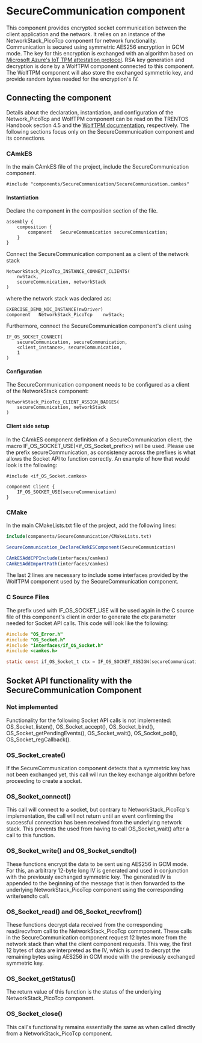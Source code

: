 # SecureCommunication component
This component provides encrypted socket communication between the client application and the network. It relies on an instance of the NetworkStack_PicoTcp component for network functionality. Communication is secured using symmetric AES256 encryption in GCM mode. The key for this encryption is exchanged with an algorithm based on [Microsoft Azure's IoT TPM attestation protocol](https://learn.microsoft.com/en-us/azure/iot-dps/concepts-tpm-attestation). RSA key generation and decryption is done by a WolfTPM component connected to this component. The WolfTPM component will also store the exchanged symmetric key, and provide random bytes needed for the encryption's IV.

## Connecting the component
Details about the declaration, instantiation, and configuration of the Network_PicoTcp and WolfTPM component can be read on the TRENTOS Handbook section 4.5 and the [WolfTPM documentation](../WolfTPM/README.md), respectively. The following sections focus only on the SecureCommunication component and its connections.

### CAmkES
In the main CAmkES file of the project, include the SecureCommunication component.
```camkes
#include "components/SecureCommunication/SecureCommunication.camkes"
```
#### Instantiation
Declare the component in the composition section of the file.
```camkes
assembly {
    composition {
        component	SecureCommunication	secureCommunication;
    }
}
```

Connect the SecureCommunication component as a client of the network stack
```camkes
NetworkStack_PicoTcp_INSTANCE_CONNECT_CLIENTS(
    nwStack,
    secureCommunication, networkStack
)
```
where the network stack was declared as:
```camkes
EXERCISE_DEMO_NIC_INSTANCE(nwDriver)
component	NetworkStack_PicoTcp	nwStack;
```

Furthermore, connect the SecureCommunication component's client using
```camkes
IF_OS_SOCKET_CONNECT(
    secureCommunication, secureCommunication,
    <client_instance>, secureCommunication,
    1
)
```

#### Configuration
The SecureCommunication component needs to be configured as a client of the NetworkStack component:
```camkes
NetworkStack_PicoTcp_CLIENT_ASSIGN_BADGES(
    secureCommunication, networkStack
)
```

#### Client side setup
In the CAmkES component definition of a SecureCommunication client, the macro IF_OS_SOCKET_USE(<if_OS_Socket_prefix>) will be used. Please use the prefix secureCommunication, as consistency across the prefixes is what allows the Socket API to function correctly. An example of how that would look is the following:
```camkes
#include <if_OS_Socket.camkes>

component Client {
    IF_OS_SOCKET_USE(secureCommunication)
}
```

### CMake
In the main CMakeLists.txt file of the project, add the following lines:
```cmake
include(components/SecureCommunication/CMakeLists.txt)

SecureCommunication_DeclareCAmkESComponent(SecureCommunication)

CAmkESAddCPPInclude(interfaces/camkes)
CAmkESAddImportPath(interfaces/camkes)
```
The last 2 lines are necessary to include some interfaces provided by the WolfTPM component used by the SecureCommunication component.

### C Source Files
The prefix used with IF_OS_SOCKET_USE will be used again in the C source file of this component's client in order to generate the ctx parameter needed for Socket API calls. This code will look like the following:
```c
#include "OS_Error.h"
#include "OS_Socket.h"
#include "interfaces/if_OS_Socket.h"
#include <camkes.h>

static const if_OS_Socket_t ctx = IF_OS_SOCKET_ASSIGN(secureCommunication);
```

## Socket API functionality with the SecureCommunication Component

### Not implemented
Functionality for the following Socket API calls is not implemented: OS_Socket_listen(), OS_Socket_accept(), OS_Socket_bind(), OS_Socket_getPendingEvents(), OS_Socket_wait(), OS_Socket_poll(), OS_Socket_regCallback().

### OS_Socket_create()
If the SecureCommunication component detects that a symmetric key has not been exchanged yet, this call will run the key exchange algorithm before proceeding to create a socket.

### OS_Socket_connect()
This call will connect to a socket, but contrary to NetworkStack_PicoTcp's implementation, the call will not return until an event confirming the successful connection has been received from the underlying network stack. This prevents the used from having to call OS_Socket_wait() after a call to this function.

### OS_Socket_write() and OS_Socket_sendto()
These functions encrypt the data to be sent using AES256 in GCM mode. For this, an arbitrary 12-byte long IV is generated and used in conjunction with the previously exchanged symmetric key. The generated IV is appended to the beginning of the message that is then forwarded to the underlying NetworkStack_PicoTcp component using the corresponding write/sendto call.

### OS_Socket_read() and OS_Socket_recvfrom()
These functions decrypt data received from the corresponding read/recvfrom call to the NetworkStack_PicoTcp commponent. These calls in the SecureCommunication component request 12 bytes more from the network stack than what the client component requests. This way, the first 12 bytes of data are interpreted as the IV, which is used to decrypt the remaining bytes using AES256 in GCM mode with the previously exchanged symmetric key.

### OS_Socket_getStatus()
The return value of this function is the status of the underlying NetworkStack_PicoTcp component.

### OS_Socket_close()
This call's functionality remains essentially the same as when called directly from a NetworkStack_PicoTcp component.